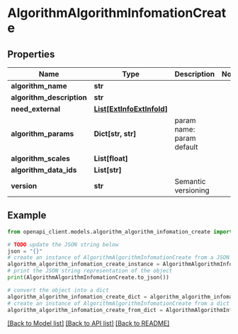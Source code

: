 # AlgorithmAlgorithmInfomationCreate


## Properties

Name | Type | Description | Notes
------------ | ------------- | ------------- | -------------
**algorithm_name** | **str** |  | 
**algorithm_description** | **str** |  | 
**need_external** | [**List[ExtInfoExtInfoId]**](ExtInfoExtInfoId.md) |  | 
**algorithm_params** | **Dict[str, str]** | param name: param default | 
**algorithm_scales** | **List[float]** |  | 
**algorithm_data_ids** | **List[str]** |  | 
**version** | **str** | Semantic versioning | 

## Example

```python
from openapi_client.models.algorithm_algorithm_infomation_create import AlgorithmAlgorithmInfomationCreate

# TODO update the JSON string below
json = "{}"
# create an instance of AlgorithmAlgorithmInfomationCreate from a JSON string
algorithm_algorithm_infomation_create_instance = AlgorithmAlgorithmInfomationCreate.from_json(json)
# print the JSON string representation of the object
print(AlgorithmAlgorithmInfomationCreate.to_json())

# convert the object into a dict
algorithm_algorithm_infomation_create_dict = algorithm_algorithm_infomation_create_instance.to_dict()
# create an instance of AlgorithmAlgorithmInfomationCreate from a dict
algorithm_algorithm_infomation_create_from_dict = AlgorithmAlgorithmInfomationCreate.from_dict(algorithm_algorithm_infomation_create_dict)
```
[[Back to Model list]](../README.md#documentation-for-models) [[Back to API list]](../README.md#documentation-for-api-endpoints) [[Back to README]](../README.md)


